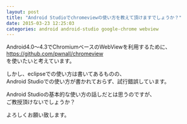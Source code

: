 ```yaml
---
layout: post
title: "Android Studioでchromeviewの使い方を教えて頂けますでしょうか？"
date: 2015-03-23 12:25:03
categories: android android-studio google-chrome webview
---
```

<p>Android4.0〜4.3でChromiumベースのWebViewを利用するために、<br>
<a href="https://github.com/pwnall/chromeview" rel="nofollow">https://github.com/pwnall/chromeview</a><br>
を使いたいと考えています。</p>

<p>しかし、eclipseでの使い方は書いてあるものの、<br>
Android Studioでの使い方が書かれておらず、試行錯誤しています。</p>

<p>Android Studioの基本的な使い方の話しだとは思うのですが、<br>
ご教授頂けないでしょうか？</p>

<p>よろしくお願い致します。</p>
